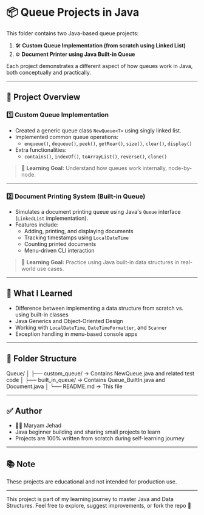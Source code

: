 # 📦 Queue Projects in Java

This folder contains two Java-based queue projects:

1. 🛠️ **Custom Queue Implementation (from scratch using Linked List)**
2. ⚙️ **Document Printer using Java Built-in Queue**

Each project demonstrates a different aspect of how queues work in Java, both conceptually and practically.

---

## 📌 Project Overview

### 1️⃣ Custom Queue Implementation

- Created a generic queue class `NewQueue<T>` using singly linked list.
- Implemented common queue operations:
  - `enqueue()`, `dequeue()`, `peek()`, `getRear()`, `size()`, `clear()`, `display()`
- Extra functionalities:
  - `contains()`, `indexOf()`, `toArrayList()`, `reverse()`, `clone()`

> 🎯 **Learning Goal:** Understand how queues work internally, node-by-node.

---

### 2️⃣ Document Printing System (Built-in Queue)

- Simulates a document printing queue using Java's `Queue` interface (`LinkedList` implementation).
- Features include:
  - Adding, printing, and displaying documents
  - Tracking timestamps using `LocalDateTime`
  - Counting printed documents
  - Menu-driven CLI interaction

> 🎯 **Learning Goal:** Practice using Java built-in data structures in real-world use cases.

---

## 🧠 What I Learned

- Difference between implementing a data structure from scratch vs. using built-in classes
- Java Generics and Object-Oriented Design
- Working with `LocalDateTime`, `DateTimeFormatter`, and `Scanner`
- Exception handling in menu-based console apps

---

## 📂 Folder Structure
Queue/
│
├── custom_queue/ → Contains NewQueue.java and related test code
│
├── built_in_queue/ → Contains Queue_BuiltIn.java and Document.java
│
└── README.md → This file


---

## ✅ Author

- 👩‍💻 Maryam Jehad  
- Java beginner building and sharing small projects to learn  
- Projects are 100% written from scratch during self-learning journey

---

## 📚 Note

These projects are educational and not intended for production use.

---
This project is part of my learning journey to master Java and Data Structures.
Feel free to explore, suggest improvements, or fork the repo 💛
